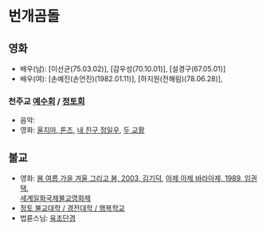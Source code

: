 # 번개곰돌
## 영화
- 배우(남): [이선균(75.03.02)], [감우성(70.10.01)], [설경구(67.05.01)]  
- 배우(여): [손예진(손언진)(1982.01.11)], [하지원(전해림)(78.06.28)], 

### 천주교 [예수회](https://jesuit.kr/) / [정토회](https://www.jungto.org/)
- 음악: 
- 영화: [울지마, 톤즈](https://movie.daum.net/moviedb/main?movieId=58808), [내 친구 정일우](https://movie.daum.net/moviedb/main?movieId=113178), [두 교황](https://movie.daum.net/moviedb/main?movieId=134008)
## 불교
- 영화: [봄 여름 가을 겨울 그리고 봄, 2003, 김기덕](https://movie.naver.com/movie/bi/mi/basic.naver?code=36617), 
[아제 아제 바라아제, 1989, 임권택](https://movie.naver.com/movie/bi/mi/basic.naver?code=10921),  
[세계일화국제불교영화제](http://www.oibff.com/)
- [정토 불교대학 / 경전대학 / 행복학교](jungto)
- 법륜스님: [육조단경](https://blog.daum.net/pejklee/827)
